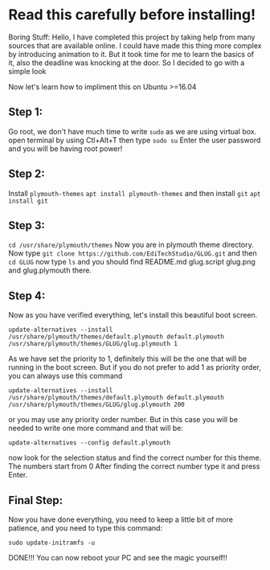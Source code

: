 # Read this carefully before installing!
Boring Stuff:
Hello, I have completed this project by taking help from many sources that are available online.
I could have made this thing more complex by introducing animation to it. But it took time for me to learn the basics of it, also the deadline was knocking at the door. So I decided to go with a simple look

Now let's learn how to impliment this on Ubuntu >=16.04

## Step 1:
Go root, we don't have much time to write `sudo` as we are using virtual box.
open terminal by using Ctl+Alt+T then type `sudo su`
Enter the user password and you will be having root power!
## Step 2:
Install `plymouth-themes`
`apt install plymouth-themes`
and then install `git`
`apt install git`
## Step 3:
`cd /usr/share/plymouth/themes`
Now you are in plymouth theme directory. Now type `git clone https://github.com/EdiTechStudio/GLUG.git`
and then `cd GLUG`
now type `ls` and you should find README.md glug.script glug.png and glug.plymouth there.
## Step 4:
Now as you have verified everything, let's install this beautiful boot screen.

`update-alternatives --install /usr/share/plymouth/themes/default.plymouth default.plymouth /usr/share/plymouth/themes/GLUG/glug.plymouth 1`

As we have set the priority to 1, definitely this will be the one that will be running in the boot screen. But if you do not prefer to add 1 as priority order, you can always use this command 

`update-alternatives --install /usr/share/plymouth/themes/default.plymouth default.plymouth /usr/share/plymouth/themes/GLUG/glug.plymouth 200`

or you may use any priority order number. But in this case you will be needed to write one more command and that will be:

`update-alternatives --config default.plymouth`

now look for the selection status and find the correct number for this theme. The numbers start from 0
After finding the correct number type it and press Enter.
## Final Step:
Now you have done everything, you need to keep a little bit of more patience, and you need to type this command:

`sudo update-initramfs -u`

DONE!!! You can now reboot your PC and see the magic yourself!!
